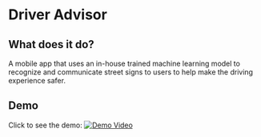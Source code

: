 # Driver Advisor

## What does it do?
A mobile app that uses an in-house trained machine learning model to recognize and communicate street signs to users to help make the driving experience safer.


## Demo
Click to see the demo:
[![Demo Video](https://imgur.com/EuslgR1)](https://youtu.be/MCGU54wMf1A)
